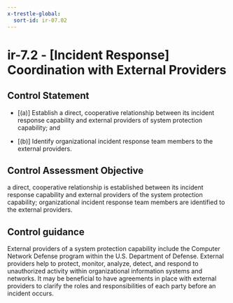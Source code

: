 ```yaml
---
x-trestle-global:
  sort-id: ir-07.02
---
```


# ir-7.2 - \[Incident Response\] Coordination with External Providers

## Control Statement

- \[(a)\] Establish a direct, cooperative relationship between its incident response capability and external providers of system protection capability; and

- \[(b)\] Identify organizational incident response team members to the external providers.

## Control Assessment Objective

a direct, cooperative relationship is established between its incident response capability and external providers of the system protection capability;
organizational incident response team members are identified to the external providers.

## Control guidance

External providers of a system protection capability include the Computer Network Defense program within the U.S. Department of Defense. External providers help to protect, monitor, analyze, detect, and respond to unauthorized activity within organizational information systems and networks. It may be beneficial to have agreements in place with external providers to clarify the roles and responsibilities of each party before an incident occurs.
